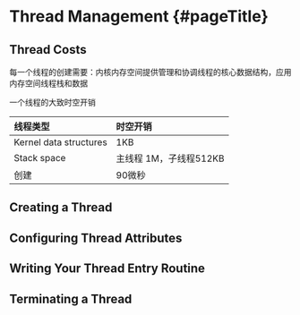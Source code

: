 # Thread Management {#pageTitle}

## Thread Costs

每一个线程的创建需要：内核内存空间提供管理和协调线程的核心数据结构，应用内存空间线程栈和数据

一个线程的大致时空开销

| 线程类型 | 时空开销 |
| :--- | :--- |
| Kernel data structures | 1KB |
| Stack space | 主线程 1M，子线程512KB |
| 创建 | 90微秒 |

## Creating a Thread

## Configuring Thread Attributes

## Writing Your Thread Entry Routine

## Terminating a Thread



